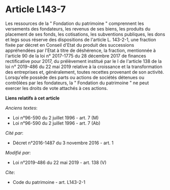 # Article L143-7

Les ressources de la " Fondation du patrimoine " comprennent les versements des fondateurs, les revenus de ses biens, les
produits du placement de ses fonds, les cotisations, les subventions publiques, les dons et legs sous réserve des
dispositions de l'article L. 143-2-1, une fraction fixée par décret en Conseil d'Etat du produit des successions appréhendées
par l'Etat à titre de déshérence, la fraction, mentionnée à l'article 90 de la loi n° 2017-1775 du 28 décembre 2017 de
finances rectificative pour 2017, du prélèvement institué par le I de l'article 138 de la loi n° 2019-486 du 22 mai 2019
relative à la croissance et la transformation des entreprises et, généralement, toutes recettes provenant de son activité.
Lorsqu'elle possède des parts ou actions de sociétés détenues ou contrôlées par les fondateurs, la " Fondation du patrimoine
" ne peut exercer les droits de vote attachés à ces actions.

**Liens relatifs à cet article**

_Anciens textes_:

  - Loi n°96-590 du 2 juillet 1996 - art. 7 (M)
  - Loi n°96-590 du 2 juillet 1996 - art. 7 (Ab)

_Cité par_:

  - Décret n°2016-1487 du 3 novembre 2016 - art. 1

_Modifié par_:

  - Loi n°2019-486 du 22 mai 2019 - art. 138 (V)

_Cite_:

  - Code du patrimoine - art. L143-2-1
